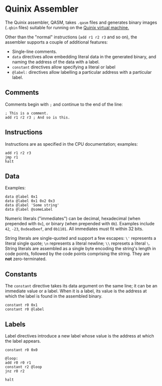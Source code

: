 # Quinix Assembler

The Quinix assembler, QASM, takes `.qasm` files and generates binary images (`.qbin` files)
suitable for running on the [Quinix virtual machine.](./qvm.md)

Other than the "normal" instructions (`add r1 r2 r3` and so on), the assembler
supports a couple of additional features:

* Single-line comments.
* `data` directives allow embedding literal data in the generated binary, and
naming the address of the data with a label.
* `constant` directives allow specifying a literal or label
* `@label:` directives allow labelling a particular address with a particular label.

## Comments

Comments begin with `;` and continue to the end of the line:

```qasm
; This is a comment.
add r1 r2 r3 ; And so is this.
```

## Instructions

Instructions are as specified in the CPU documentation; examples:

```qasm
add r1 r2 r3
jmp r1
halt
```

## Data

Examples:

```qasm
data @label 0x1
data @label 0x1 0x2 0x3
data @label 'Some string'
data @label @someLabel
```

Numeric literals ("immediates") can be decimal, hexadecimal (when prepended with `0x`),
or binary (when prepended with `0b`). Examples include `42`, `-23`, `0xdeadbeef`, and `0b1101`.
All immediates must fit within 32 bits.

String literals are single-quoted and support a few escapes: `\'` represents a literal single quote;
`\n` represents a literal newline; `\\` represets a literal `\`.  String literals are assembled
as a single byte encoding the string's length in code points, followed by the code points comprising
the string. They are **not** zero-terminated.

## Constants

The `constant` directive takes its data argument on the same line;
it can be an immediate value or a label. When it is a label, its value
is the address at which the label is found in the assembled binary.

```qasm
constant r0 0x1
constant r0 @label
```

## Labels

Label directives introduce a new label whose value is the address
at which the label appears.

```qasm
constant r0 0x0

@loop:
add r0 r0 r1
constant r2 @loop
jnz r0 r2

halt
```
